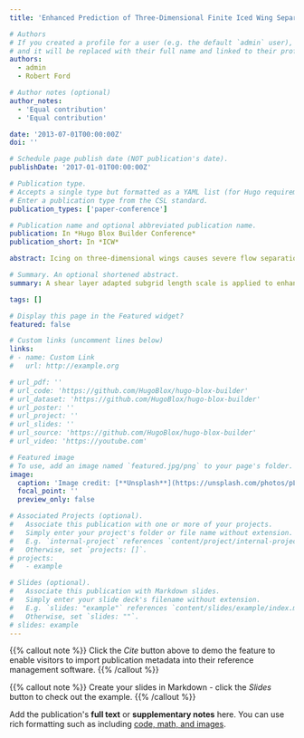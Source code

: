 ```yaml
---
title: 'Enhanced Prediction of Three-Dimensional Finite Iced Wing Separated Flow Near Stall'

# Authors
# If you created a profile for a user (e.g. the default `admin` user), write the username (folder name) here
# and it will be replaced with their full name and linked to their profile.
authors:
  - admin
  - Robert Ford

# Author notes (optional)
author_notes:
  - 'Equal contribution'
  - 'Equal contribution'

date: '2013-07-01T00:00:00Z'
doi: ''

# Schedule page publish date (NOT publication's date).
publishDate: '2017-01-01T00:00:00Z'

# Publication type.
# Accepts a single type but formatted as a YAML list (for Hugo requirements).
# Enter a publication type from the CSL standard.
publication_types: ['paper-conference']

# Publication name and optional abbreviated publication name.
publication: In *Hugo Blox Builder Conference*
publication_short: In *ICW*

abstract: Icing on three-dimensional wings causes severe flow separation near stall. Standard improved delayed detached eddy simulation (IDDES) is unable to correctly predict the separating-reattaching flow due to its inability to accurately resolve the Kelvin-Helmholtz instability. In this study, a shear layer adapted subgrid length scale is applied to enhance the IDDES prediction of the flow around a finite NACA 0012 wing with leading edge horn ice. It shows that using the new length scale contributes to a more accurate prediction of the separated shear layer (SSL). The predicted reattachment occurs earlier as one moves towards either end of the wing, and the computed surface pressure distributions agree well with the experimental measurements. In contrast, standard IDDES severely elongates surface pressure plateaus. For instantaneous flow, the new length scale helps to correctly resolve the rollup and subsequent pairing of vortical structures due to its small values in the initial SSL. The vortical motion frequencies increase when moving towards the wing tip due to the downwash effect of the tip vortex. In comparison, the excessive eddy viscosity levels from the standard IDDES delay the rollup of spanwise structures and give rise to “overcoherent” structures.

# Summary. An optional shortened abstract.
summary: A shear layer adapted subgrid length scale is applied to enhance the detached-eddy simulation of the flow around a finite NACA 0012 wing with leading edge horn ice. It shows that using the new length scale contributes to a more accurate prediction of the separated shear layer.

tags: []

# Display this page in the Featured widget?
featured: false

# Custom links (uncomment lines below)
links:
# - name: Custom Link
#   url: http://example.org

# url_pdf: ''
# url_code: 'https://github.com/HugoBlox/hugo-blox-builder'
# url_dataset: 'https://github.com/HugoBlox/hugo-blox-builder'
# url_poster: ''
# url_project: ''
# url_slides: ''
# url_source: 'https://github.com/HugoBlox/hugo-blox-builder'
# url_video: 'https://youtube.com'

# Featured image
# To use, add an image named `featured.jpg/png` to your page's folder.
image:
  caption: 'Image credit: [**Unsplash**](https://unsplash.com/photos/pLCdAaMFLTE)'
  focal_point: ''
  preview_only: false

# Associated Projects (optional).
#   Associate this publication with one or more of your projects.
#   Simply enter your project's folder or file name without extension.
#   E.g. `internal-project` references `content/project/internal-project/index.md`.
#   Otherwise, set `projects: []`.
# projects:
#   - example

# Slides (optional).
#   Associate this publication with Markdown slides.
#   Simply enter your slide deck's filename without extension.
#   E.g. `slides: "example"` references `content/slides/example/index.md`.
#   Otherwise, set `slides: ""`.
# slides: example
---
```


{{% callout note %}}
Click the _Cite_ button above to demo the feature to enable visitors to import publication metadata into their reference management software.
{{% /callout %}}

{{% callout note %}}
Create your slides in Markdown - click the _Slides_ button to check out the example.
{{% /callout %}}

Add the publication's **full text** or **supplementary notes** here. You can use rich formatting such as including [code, math, and images](https://docs.hugoblox.com/content/writing-markdown-latex/).
